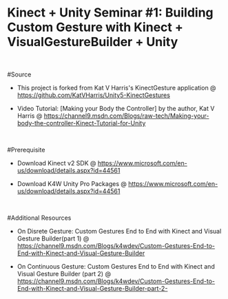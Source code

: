 # Kinect + Unity Seminar #1: Building Custom Gesture with Kinect + VisualGestureBuilder + Unity

<br>

#Source
- This project is forked from Kat V Harris's KinectGesture application @ https://github.com/KatVHarris/Unity5-KinectGestures

- Video Tutorial: [Making your Body the Controller] by the author, Kat V Harris @ https://channel9.msdn.com/Blogs/raw-tech/Making-your-body-the-controller-Kinect-Tutorial-for-Unity

<br>

#Prerequisite
- Download Kinect v2 SDK @ https://www.microsoft.com/en-us/download/details.aspx?id=44561

- Download K4W Unity Pro Packages @ https://www.microsoft.com/en-us/download/details.aspx?id=44561

<br>

#Additional Resources
- On Disrete Gesture: Custom Gestures End to End with Kinect and Visual Gesture Builder(part 1) @ https://channel9.msdn.com/Blogs/k4wdev/Custom-Gestures-End-to-End-with-Kinect-and-Visual-Gesture-Builder

- On Continuous Gesture: Custom Gestures End to End with Kinect and Visual Gesture Builder (part 2) @ https://channel9.msdn.com/Blogs/k4wdev/Custom-Gestures-End-to-End-with-Kinect-and-Visual-Gesture-Builder-part-2-
